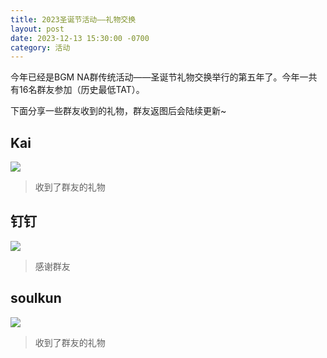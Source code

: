 ```yaml
---
title: 2023圣诞节活动——礼物交换
layout: post
date: 2023-12-13 15:30:00 -0700
category: 活动
---
```


今年已经是BGM NA群传统活动——圣诞节礼物交换举行的第五年了。今年一共有16名群友参加（历史最低TAT）。

下面分享一些群友收到的礼物，群友返图后会陆续更新~

## Kai

![](https://p.sda1.dev/14/54a1fa08801b94e4276df5bbcca3029f/image.png)

> 收到了群友的礼物

## 钉钉

![](https://p.sda1.dev/14/7e7baa7ce22ac9f8d1da03f6712056a0/image.png)

> 感谢群友

## soulkun

![](https://p.sda1.dev/14/c86d5c3d63c74c4824ab4a87c6f36515/image.png)

> 收到了群友的礼物
